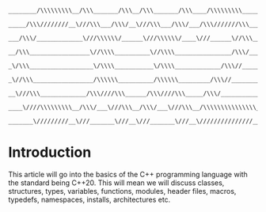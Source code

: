 ```

________/\\\\\\\\\__/\\\_______/\\\__/\\\_______/\\\____/\\\\\\\\\_________/\\\\\\\____        
 _____/\\\////////__\///\\\___/\\\/__\///\\\___/\\\/___/\\\///////\\\_____/\\\/////\\\__       
  ___/\\\/_____________\///\\\\\\/______\///\\\\\\/____\///______\//\\\___/\\\____\//\\\_      
   __/\\\_________________\//\\\\__________\//\\\\________________/\\\/___\/\\\_____\/\\\_     
    _\/\\\__________________\/\\\\___________\/\\\\_____________/\\\//_____\/\\\_____\/\\\_    
     _\//\\\_________________/\\\\\\__________/\\\\\\_________/\\\//________\/\\\_____\/\\\_   
      __\///\\\_____________/\\\////\\\______/\\\////\\\_____/\\\/___________\//\\\____/\\\__  
       ____\////\\\\\\\\\__/\\\/___\///\\\__/\\\/___\///\\\__/\\\\\\\\\\\\\\\__\///\\\\\\\/___ 
        _______\/////////__\///_______\///__\///_______\///__\///////////////_____\///////_____
```

# Introduction 

This article will go into the basics of the C++ programming language with the standard being C++20. This will mean we will discuss classes, structures, types, variables, functions, modules, header files, macros, typedefs, namespaces, installs, architectures etc.

